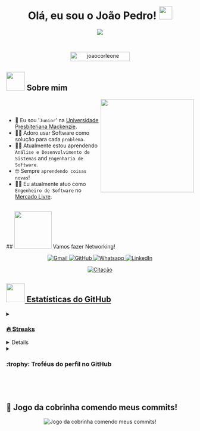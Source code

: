 <h1 align="center">Olá, eu sou o João Pedro! <img src="https://media.giphy.com/media/hvRJCLFzcasrR4ia7z/giphy.gif" width="35px"></h1>
<p align="center">
  <a href="https://github.com/DenverCoder1/readme-typing-svg">
  <img src="https://readme-typing-svg.herokuapp.com?font=Time+New+Roman&color=blue&size=25&center=true&vCenter=true&width=600&height=100&lines=Engenheiro+de+Software;Análise+e+Desenvolvimento+de+Sistemas;Amante+de+Tecnologia;"/>
  </a>
</p>
<br>
<p align="center"> 
	<img src="https://komarev.com/ghpvc/?username=joaocorleone&label=Numero+de+Visitas&color=blue&style=flat" alt="joaocorleone" height="25px" width="160px"/> 
</p>

## <picture><img src="https://github.com/joaocorleone/joaocorleone/blob/main/Images/about_me.gif?raw=true" width="50px"></picture> Sobre mim

<picture>
  <img align="right" src="https://github.com/joaocorleone/joaocorleone/blob/main/Images/Right_Side.gif?raw=true" width="250px">
</picture>
<br><br>

- :school: Eu sou '`Junior`' na [Universidade Presbiteriana Mackenzie](https://www.mackenzie.br/).
- :technologist: Adoro usar Software como solução para cada `problema`.
- :student: Atualmente estou aprendendo `Análise e Desenvolvimento de Sistemas` and `Engenharia de Software`.
- :nerd_face: Sempre `aprendendo coisas novas`!
- :mage_man: Eu atualmente atuo como `Engenheiro de Software` no [Mercado Livre](https://www.mercadolivre.com.br/).

<br>
## <picture><img src="https://github.com/joaocorleone/joaocorleone/blob/main/Images/Connect-with-me.gif?raw=true" width="100px"></picture> Vamos fazer Networking!
<p align="center">
	<a href="mailto:juaocorleone@gmail.com">
    <img img src="https://img.shields.io/badge/gmail-%23EA4335.svg?style=plastic&logo=gmail&logoColor=white" alt="Gmail"/>
  </a>
	<a href="https://github.com/joaocorleone">
    <img src="https://img.shields.io/badge/github-%23181717.svg?style=plastic&logo=github&logoColor=white" alt="GitHub"/>
  </a>
	<a href="https://wa.me/11986111238">
    <img src="https://img.shields.io/badge/whatsapp-%2325D366.svg?style=plastic&logo=whatsapp&logoColor=white" alt="Whatsapp"/>
  </a>
	<a href="https://www.linkedin.com/in/joacgomes/">
    <img src="https://img.shields.io/badge/linkedin-%230A66C2.svg?style=plastic&logo=linkedin&logoColor=white" alt="LinkedIn"/>
  </a>
</p>

<!-- ## 🛠️ Minhas Habilidades

### <picture> <img src = "https://github.com/joaocorleone/joaocorleone/blob/main/Images/Programming_Languages.gif?raw=true" width = 50px>  </picture> Linguagens de Programação

<p align="center">
  &emsp;
  <a href="https://www.cprogramming.com/" target="_blank">
    <img alt="C" src="https://img.shields.io/badge/C%20-%232370ED.svg?style=plastic&logo=c&logoColor=white">
  </a>
  &emsp;
  <a href="https://www.w3schools.com/cpp/" target="_blank">
    <img alt="C++" src="https://img.shields.io/badge/C++%20-%2300599C.svg?style=plastic&logo=c%2B%2B&logoColor=white">
  </a>
  &emsp;
  <a href="https://developer.mozilla.org/en-US/docs/Web/JavaScript" target="_blank">
     <img alt="JavaScript" src="https://img.shields.io/badge/JavaScript%20-%23F7DF1E.svg?style=plastic&logo=javascript&logoColor=black">
   </a>
  &emsp;
  <a href="https://www.java.com" target="_blank">
    <img alt="Java" src="https://img.shields.io/badge/Java-%23007396.svg?style=plastic&logo=java&logoColor=white">
  </a>
  &emsp;
   <a href="https://www.python.org" target="_blank">
    <img alt="Python" src="https://img.shields.io/badge/Python%20-%2314354C.svg?style=plastic&logo=python&logoColor=white">
  </a>
</p>

### <picture> <img src = "https://github.com/joaocorleone/joaocorleone/blob/main/Images/Front_End.gif?raw=true" width = 50px>  </picture> Frontend Development
<p align="center">
  &emsp;
  <a href="https://www.w3.org/html/" target="_blank">
   <img alt="HTML" src="https://img.shields.io/badge/HTML5%20-%23E34F26.svg?style=plastic&logo=html5&logoColor=white">
  </a>
  &emsp;
  <a href="https://www.w3schools.com/css/" target="_blank">
    <img alt="CSS" src="https://img.shields.io/badge/CSS%20-%231572B6.svg?style=plastic&logo=css3&logoColor=white">
  </a>
  &emsp;
  <a href="https://www.python.org" target="_blank">
    <img alt="Python" src="https://img.shields.io/badge/react-%2361DAFB.svg?style=plastic&logo=React&logoColor=black">
  </a>
  &emsp;
  <a href="https://developer.mozilla.org/en-US/docs/Web/JavaScript" target="_blank">
     <img alt="JavaScript" src="https://img.shields.io/badge/JavaScript%20-%23F7DF1E.svg?style=plastic&logo=javascript&logoColor=black">
   </a>
</p>

 ### <picture> <img src = "https://github.com/joaocorleone/joaocorleone/blob/main/Images/Software_Tools.gif?raw=true" width = 50px>  </picture> Software & Tools

<p align="center">
  &emsp;
    <a href="#"><img alt="Git" src="https://img.shields.io/badge/Git%20-%23F05033.svg?style=plastic&logo=git&logoColor=white"></a>
  &emsp;
    <a href="#"><img alt="GitHub" src="https://img.shields.io/badge/github-%23181717.svg?style=plastic&logo=github&logoColor=white"></a>
  &emsp;
    <a href="#"><img alt="Google Sheets" src="https://img.shields.io/badge/Google%20Sheets%20-%2334A853.svg?style=plastic&logo=google%20sheets&logoColor=white"></a>
  &emsp;
    <a href="#"><img alt="Mark Down" src="https://img.shields.io/badge/Markdown-000000?style=plastic&logo=markdown&logoColor=white"></a>
  &emsp;
    <a href="#"><img alt="Stack Overflow" src="https://img.shields.io/badge/-Stack%20Overflow-FE7A16?style=plastic&logo=stack-overflow&logoColor=white"></a>
  &emsp;
    <a href="#"><img alt="Geekf For Geeks" src="https://img.shields.io/badge/geeksforgeeks-%230F9D58.svg?style=plastic&logo=geeksforgeeks&logoColor=white"></a>
  &emsp;
    <a href="#"><img alt="JSON" img src="https://img.shields.io/badge/json-%23000000.svg?style=plastic&logo=json&logoColor=white"></a>
  &emsp;
    <a href="#"><img alt="OpenGL" src="https://img.shields.io/badge/opengl-%235586A4.svg?style=plastic&logo=opengl&logoColor=white"></a>
  &emsp;
    <a href="#"><img alt="Selenium" src="https://img.shields.io/badge/selenium-%2343B02A.svg?&style=plastic&logo=selenium&logoColor=white"></a>
    &emsp;
    <a href="#"><img src="https://img.shields.io/badge/latex-%23008080.svg?&style=plastic&logo=latex&logoColor=white" /></a>
    &emsp;
    <a href="#"><img src="https://img.shields.io/badge/django-%23092E20.svg?&style=plastic&logo=django&logoColor=white" /></a>
    &emsp;
    <a href="#"><img src="https://img.shields.io/badge/mysql-%234479A1.svg?&style=plastic&logo=mysql&logoColor=white"/></a>
</p>

 ### <picture> <img src = "https://github.com/joaocorleone/joaocorleone/blob/main/Images/IDEs.gif?raw=true" width = 50px>  </picture> IDEs

<p align="center">
  &emsp;
    <a href="#"><img alt="Visual Studio Code" src="https://img.shields.io/badge/Visual%20Studio%20Code-0078d7.svg?style=plastic&logo=visual-studio-code&logoColor=white"></a>
  &emsp;
    <a href="#"><img alt="JetBrain" src="https://img.shields.io/badge/jetbrains-%23000000.svg?style=plastic&logo=jetbrains&logoColor=white" /></a>
  &emsp;
    <a href="#"><img alt="Atom" src="https://img.shields.io/badge/atom-%2366595C.svg?&style=plastic&logo=atom&logoColor=white" /></a>
  &emsp;
    <a href="#"><img alt="Eclipse" src="https://img.shields.io/badge/eclipse%20ide-%232C2255.svg?&style=plastic&logo=eclipse%20ide&logoColor=white" /></a>
</p>

 ### <picture> <img src = "https://github.com/joaocorleone/joaocorleone/blob/main/Images/CP_PS.gif?raw=true" width = 50px>  </picture> Competitive Programming & Problem Solving

<p align="center">
  &emsp;
    <a href="#"><img alt = "Codeforces" src="https://img.shields.io/badge/codeforces%20-%231F8ACB.svg?style=plastic&logo=codeforces&logoColor=white" /></a>
  &emsp;
    <a href="#"><img alt = "Leetcode" src="https://img.shields.io/badge/leetcode%20-%23FFA116.svg?style=plastic&logo=leetcode&logoColor=black" /></a>
  &emsp;
    <a href="#"><img alt = "Huckerrank" src="https://img.shields.io/badge/hackerrank-%232EC866.svg?style=plastic&logo=hackerrank&logoColor=white" /></a>
  &emsp;
    <a href="#"><img alt = "CodeChef" src="https://img.shields.io/badge/codechef-%235B4638.svg?style=plastic&logo=codechef&logoColor=white" /></a>
  &emsp;
    <a href="#"><img alt = "Google" src="https://img.shields.io/badge/google-%234285F4.svg?style=plastic&logo=google&logoColor=white" /></a>
  &emsp;
    <a href="#"><img alt = "Codin Game" src="https://img.shields.io/badge/codingame-%23F2BB13.svg?&style=plastic&logo=codingame&logoColor=black" /></a>
</p>

 ### <picture> <img src = "https://github.com/joaocorleone/joaocorleone/blob/main/Images/OS.gif?raw=true" width = 50px>  </picture> Operating Systems

<p align="center">
  &emsp;
    <a href="#"><img src="https://img.shields.io/badge/Linux-FCC624?style=plastic&logo=linux&logoColor=black"></a>
  &emsp;
    <a href="#"><img src="https://img.shields.io/badge/Ubuntu-E95420?style=plastic&logo=ubuntu&logoColor=white"></a>
  &emsp;
    <a href="#"><img src="https://img.shields.io/badge/Windows-0078D6?style=plastic&logo=windows&logoColor=white"></a>
  &emsp;
    <a href="#"><img src="https://img.shields.io/badge/pop!_os-%2348B9C7.svg?style=plastic&&logo=pop!_os&logoColor=white" /></a>
  &emsp;
    <a href="#"><img src="https://img.shields.io/badge/manjaro-%2335BF5C.svg?&style=plastic&logo=manjaro&logoColor=white" /></a>
</p>

<br>
---

-->
<p align="center">
	<a href="https://github.com/piyushsuthar/github-readme-quotes"> <img alt="Citação" src="https://quotes-github-readme.vercel.app/api?type=horizontal&theme=tokyonight&animation=grow_out_in&quoteCategory=programming">
</p>

## <picture><img src="https://github.com/joaocorleone/joaocorleone/blob/main/Images/Statistics.gif?raw=true" width="50px"></picture> Estatísticas do GitHub

<details>
  <summary>
    <h3>🔥 Streaks</h3>
  </summary>
  ----
  <p align="center">
    <img src="https://github-readme-streak-stats.herokuapp.com/?user=joaocorleone&theme=tokyonight_duo" alt="joaocorleone"/>
  </p>
</details>
  
<details>
  <summary>
    <h3>💻 Estatísticas de perfil no GitHub</h3>
  </summary>
  
  ---
  
  <p align="center">
    <a href="https://github.com/anuraghazra/github-readme-stats">
      <img alt="joaocorleone's Github Stats" src="https://github-readme-stats.vercel.app/api?username=joaocorleone&show_icons=true&count_private=true&locale=en&theme=tokyonight&layout=compact" height="230px"/>
    </a>
    <img src="https://github-readme-stats.vercel.app/api/top-langs?username=joaocorleone&langs_count=10&show_icons=true&locale=en&theme=tokyonight" alt="joaocorleone" height="230px"/>
    <br>
    <b>Nota:</b>
    As principais linguagens são apenas uma métrica das linguagens em que meu código público consiste e não refletem experiência ou nível de habilidade.
  </p>
</details>

<details>
  <summary>
    <h3> :trophy: Troféus do perfil no GitHub</h3>
  </summary>

  ---

  <p align="center">
    <a href="https://github.com/ryo-ma/github-profile-trophy">
      <img src="https://github-profile-trophy.vercel.app/?username=joaocorleone&layout=compact&theme=tokyonight&column=4&margin-w=15&margin-h=15" alt="joaocorleone"/>
    </a>
  </p>
</details>

 <!--
<details><summary><h3> :open_file_folder: My Repositories </h3></summary>

----
	
<div>
  <p align="center">
	<a href="https://github.com/joaocorleone/LeetCode_DailyChallenge_2023">
      		<img src="https://github-readme-stats.vercel.app/api/pin/?username=joaocorleone&repo=LeetCode_DailyChallenge_2023&theme=tokyonight" alt="GitHub Stats" />
    	</a>
	<a href="https://github.com/joaocorleone/Ahmed-Hossam">
      		<img src="https://github-readme-stats.vercel.app/api/pin/?username=joaocorleone&repo=Ahmed-Hossam&theme=tokyonight" alt="GitHub Stats" />
    	</a>
    	<a href="https://github.com/joaocorleone/Strees_Testing">
      		<img src="https://github-readme-stats.vercel.app/api/pin/?username=joaocorleone&repo=Strees_Testing&theme=tokyonight" alt="GitHub Stats" />
    	</a>
    	<a href="https://github.com/joaocorleone/CP-Templates">
      		<img src="https://github-readme-stats.vercel.app/api/pin/?username=joaocorleone&repo=CP-Templates&theme=tokyonight" alt="GitHub Stats" />
    	</a>
    	<a href="https://github.com/joaocorleone/Codeforces-Polygon-Template">
      		<img src="https://github-readme-stats.vercel.app/api/pin/?username=joaocorleone&repo=Codeforces-Polygon-Template&theme=tokyonight" alt="GitHub Stats" />
    	</a>
	<a href="https://github.com/joaocorleone/Some-Linux-Commands">
      		<img src="https://github-readme-stats.vercel.app/api/pin/?username=joaocorleone&repo=Some-Linux-Commands&theme=tokyonight" alt="GitHub Stats" />
    	</a>
	<a href="https://github.com/joaocorleone/Shorten-Link">
      		<img src="https://github-readme-stats.vercel.app/api/pin/?username=joaocorleone&repo=Shorten-Link&theme=tokyonight" alt="GitHub Stats" />
    	</a>
	<a href="https://github.com/joaocorleone/joaocorleone">
      		<img src="https://github-readme-stats.vercel.app/api/pin/?username=joaocorleone&repo=joaocorleone&theme=tokyonight" alt="GitHub Stats" />
    	</a>
	<a href="https://github.com/joaocorleone/Competitive-Programming-Session-Content">
      		<img src="https://github-readme-stats.vercel.app/api/pin/?username=joaocorleone&repo=Competitive-Programming-Session-Content&theme=tokyonight" alt="GitHub Stats" />
    	</a>
	<a href="https://github.com/joaocorleone/VS-Code-for-CP">
      		<img src="https://github-readme-stats.vercel.app/api/pin/?username=joaocorleone&repo=VS-Code-for-CP&theme=tokyonight" alt="GitHub Stats" />
    	</a>
	<a href="https://github.com/joaocorleone/Sorting-Algorithms">
      		<img src="https://github-readme-stats.vercel.app/api/pin/?username=joaocorleone&repo=Sorting-Algorithms&theme=tokyonight" alt="GitHub Stats" />
    	</a>
	<a href="https://github.com/joaocorleone/board-link-generator">
      		<img src="https://github-readme-stats.vercel.app/api/pin/?username=joaocorleone&repo=board-link-generator&theme=tokyonight" alt="GitHub Stats" />
    	</a>
	<a href="https://github.com/joaocorleone/Tic-Tac-Toe-GUI">
      		<img src="https://github-readme-stats.vercel.app/api/pin/?username=joaocorleone&repo=Tic-Tac-Toe-GUI&theme=tokyonight" alt="GitHub Stats" />
    	</a>
	<a href="https://github.com/joaocorleone/PhoneBook-System">
      		<img src="https://github-readme-stats.vercel.app/api/pin/?username=joaocorleone&repo=PhoneBook-System&theme=tokyonight" alt="GitHub Stats" />
    	</a>
	<a href="https://github.com/joaocorleone/Codeforces-Sheet-Generator">
      		<img src="https://github-readme-stats.vercel.app/api/pin/?username=joaocorleone&repo=Codeforces-Sheet-Generator&theme=tokyonight" alt="GitHub Stats" />
    	</a>
	<a href="https://github.com/joaocorleone/CP-Calendar">
      		<img src="https://github-readme-stats.vercel.app/api/pin/?username=joaocorleone&repo=CP-Calendar&theme=tokyonight" alt="GitHub Stats" />
    	</a>
	<a href="https://github.com/joaocorleone/Codeforces-Friends-Script">
      		<img src="https://github-readme-stats.vercel.app/api/pin/?username=joaocorleone&repo=Codeforces-Friends-Script&theme=tokyonight" alt="GitHub Stats" />
    	</a>
	<a href="https://github.com/joaocorleone/vJudge-Board-Scrapper">
      		<img src="https://github-readme-stats.vercel.app/api/pin/?username=joaocorleone&repo=vJudge-Board-Scrapper&theme=tokyonight" alt="GitHub Stats" />
    	</a>
	<a href="https://github.com/joaocorleone/CP-Templates-Snippets">
      		<img src="https://github-readme-stats.vercel.app/api/pin/?username=joaocorleone&repo=CP-Templates-Snippets&theme=tokyonight" alt="GitHub Stats" />
    	</a>
	<a href="https://github.com/joaocorleone/Udemy-Website">
      		<img src="https://github-readme-stats.vercel.app/api/pin/?username=joaocorleone&repo=Udemy-Website&theme=tokyonight" alt="GitHub Stats" />
    	</a>
  </p>
</div>
</details>
-->

<br><br>

## 🐍 Jogo da cobrinha comendo meus commits!

<p align="center">
	<picture>
		  <source media="(prefers-color-scheme: dark)" srcset="https://raw.githubusercontent.com/joaocorleone/joaocorleone/output/github-contribution-grid-snake-dark.svg">
		  <source media="(prefers-color-scheme: light)" srcset="https://raw.githubusercontent.com/joaocorleone/joaocorleone/output/github-contribution-grid-snake.svg">
		  <img alt="Jogo da cobrinha comendo meus commits!" src="https://raw.githubusercontent.com/joaocorleone/joaocorleone/output/github-contribution-grid-snake.svg">
	</picture>
</p>

